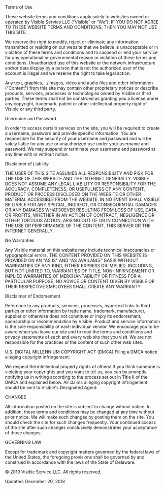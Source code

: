 Terms of Use

These website terms and conditions apply solely to websites owned or operated by Visible Service LLC (“Visible” or “We”). IF YOU DO NOT AGREE TO THESE WEBSITE TERMS AND CONDITIONS, THEN YOU MAY NOT USE THIS SITE.

We reserve the right to modify, reject or eliminate any information transmitted or residing on our website that we believe is unacceptable or in violation of these terms and conditions and to suspend or end your service for any operational or governmental reason or violation of these terms and conditions. Unauthorized use of this website or the network infrastructure and/or data display by a person that is not the authorized user of the account is illegal and we reserve the right to take legal action.

Any text, graphics, ../images, video and audio files and other information (“Content”) from this site may contain other proprietary notices or describe products, services, processes or technologies owned by Visible or third parties. These terms shall not be construed as granting you a license under any copyright, trademark, patent or other intellectual property right of Visible or any third party.

Username and Password

In order to access certain services on the site, you will be required to create a username, password and provide specific information. You are responsible for the security of your username and password and will be solely liable for any use or unauthorized use under your username and password. We may suspend or terminate your username and password at any time with or without notice.

Disclaimer of Liability

THE USER OF THIS SITE ASSUMES ALL RESPONSIBILITY AND RISK FOR THE USE OF THIS WEBSITE AND THE INTERNET GENERALLY. VISIBLE DOES NOT ASSUME ANY LEGAL LIABILITY OR RESPONSIBILITY FOR THE ACCURACY, COMPLETENESS, OR USEFULNESS OF ANY CONTENT, PRODUCT OR PROCESS DISCLOSED ON THE WEBSITE OR OTHER MATERIAL ACCESSIBLE FROM THE WEBSITE. IN NO EVENT SHALL VISIBLE BE LIABLE FOR ANY SPECIAL, INDIRECT, OR CONSEQUENTIAL DAMAGES OR ANY DAMAGES WHATSOEVER RESULTING FROM LOSS OF USE, DATA, OR PROFITS, WHETHER IN AN ACTION OF CONTRACT, NEGLIGENCE OR OTHER TORTIOUS ACTION, ARISING OUT OF OR IN CONNECTION WITH THE USE OR PERFORMANCE OF THE CONTENT, THIS SERVER OR THE INTERNET GENERALLY.

No Warranties

Any Visible material on this website may include technical inaccuracies or typographical errors. THE CONTENT PROVIDED ON THIS WEBSITE IS PROVIDED ON AN "AS IS" AND "AS AVAILABLE" BASIS WITHOUT WARRANTIES OF ANY KIND, EITHER EXPRESS OR IMPLIED, INCLUDING, BUT NOT LIMITED TO, WARRANTIES OF TITLE, NON-INFRINGEMENT OR IMPLIED WARRANTIES OF MERCHANTABILITY OR FITNESS FOR A PARTICULAR PURPOSE. NO ADVICE OR CONTENT GIVEN BY VISIBLE OR THEIR RESPECTIVE EMPLOYEES SHALL CREATE ANY WARRANTY.

Disclaimer of Endorsement

Reference to any products, services, processes, hypertext links to third parties or other information by trade name, trademark, manufacturer, supplier or otherwise does not constitute or imply its endorsement, sponsorship or recommendation by Visible. Product and service information is the sole responsibility of each individual vendor. We encourage you to be aware when you leave our site and to read the terms and conditions and privacy statements of each and every web site that you visit. We are not responsible for the practices or the content of such other web sites.

U.S. DIGITAL MILLENNIUM COPYRIGHT ACT (DMCA) Filing a DMCA notice alleging copyright infringement:

We respect the intellectual property rights of others! If you think someone is violating your copyrights and you want to tell us, you can by promptly notifying us in writing according to the process set out in Title II of the DMCA and explained below. All claims alleging copyright infringement should be sent to Visible's Designated Agent:

CHANGES

All information posted on the site is subject to change without notice. In addition, these terms and conditions may be changed at any time without prior notice. We will make such changes by posting them on the site. You should check the site for such changes frequently. Your continued access of the site after such changes conclusively demonstrates your acceptance of those changes.

GOVERNING LAW

Except for trademark and copyright matters governed by the federal laws of the United States, the foregoing provisions shall be governed by and construed in accordance with the laws of the State of Delaware.

  
  
  

© 2019 Visible Service LLC. All rights reserved.

Updated: December 20, 2018